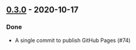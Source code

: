 ## [0.3.0](https://github.com/Kevin-Lee/sbt-github-pages/issues?utf8=%E2%9C%93&q=is%3Aissue+is%3Aclosed+milestone%3A%22milestone6%22) - 2020-10-17

### Done
* A single commit to publish GitHub Pages (#74)
